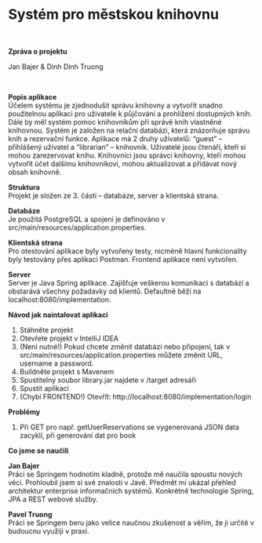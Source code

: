 # Systém pro městskou knihovnu
 
<br>

**Zpráva o projektu**


Jan Bajer & Dinh Dinh Truong
 
<br>


**Popis aplikace**
<br>
Účelem systému je zjednodušit správu knihovny a vytvořit snadno použitelnou aplikaci pro uživatele k půjčování a prohlížení dostupných knih.
Dále by měl systém pomoc knihovníkům při správě knih vlastněné knihovnou. Systém je založen na relační databázi, která znázorňuje správu knih a rezervační funkce.
Aplikace má 2 druhy uživatelů: “guest” – přihlášený uživatel a “librarian” – knihovník. Uživatelé jsou čtenáři, kteří si mohou zarezervovat knihu. Knihovníci jsou správci knihovny, kteří mohou vytvořit účet dalšímu knihovníkovi, mohou aktualizovat a přidávat nový obsah knihovně.

**Struktura**
<br>
Projekt je složen ze 3. částí – databáze, server a klientská strana.

**Databáze**
<br>
Je použitá PostgreSQL a spojení je definováno v src/main/resources/application.properties.

**Klientská strana**
<br>
Pro otestování aplikace byly vytvořeny testy, nicméně hlavní funkcionality byly testovány přes aplikaci Postman. Frontend aplikace není vytvořen.

**Server**
<br>
Server je Java Spring aplikace. Zajišťuje veškerou komunikaci s databází a obstarává všechny požadavky od klientů. Defaultně běží na localhost:8080/implementation.


**Návod jak naintalovat aplikaci**
<br>
1. Stáhněte projekt
2. Otevřete projekt v IntelliJ IDEA
3. (Není nutné!) Pokud chcete změnit databázi nebo připojení, tak v src/main/resources/application.properties můžete změnit URL, username a password.
4. Buildněte projekt s Mavenem
5. Spustitelný soubor library.jar najdete v /target adresáři
6. Spustit aplikaci
7. (Chybí FRONTEND!) Otevřít: http://localhost:8080/implementation/login 

**Problémy**
1. Při GET pro např. getUserReservations se vygenerovaná JSON data zacyklí, při generování dat pro book

**Co jsme se naučili**

**Jan Bajer**
<br>
Práci se Springem hodnotím kladně, protože mě naučila spoustu nových věcí. Prohloubil jsem si své znalosti v Javě. Předmět mi ukázal přehled architektur enterprise informačních systémů. Konkrétně technologie Spring, JPA a REST webové služby.

**Pavel Truong**
<br>
Práci se Springem beru jako velice naučnou zkušenost a věřím, že ji určitě v budoucnu využiji v praxi. 


